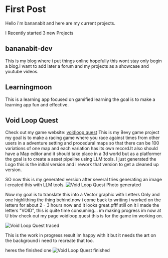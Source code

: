 # First Post

Hello i'm bananabit and here are my current projects.

I Recently started 3 new Projects

## bananabit-dev
This is my blog where i put things online hopefully this wont stay only begin a blog.I want to add later a forum and my projects as a showcase and youtube videos.

## Learningmoon

This is a learning app focused on gamified learning the goal is to make a learning app fun and effective.

## Void Loop Quest


Check out my game website: [voidloop.quest](https://voidloop.quest)
This is my Bevy game project my goal is to make a racing game where you race against times from other users in a adventure setting and procedural maps so that there can be 100 variations of one map and each variation has its own record.It also should have a Map editor and it should take place in a 3d world but as a platformer the goal is to create a asset pipeline using LLM tools. I just generated the Logo this is the initial version and i rework that version to get a cleaned up version.

SO now this is my generated version after several tries generating an image i created this with LLM tools.
![Void Loop Quest Photo generated](voidloopquestinitial.jpg "Void Loop Quest")

Now my goal is to translate this into a Vector graphic with Letters Only and one highlithing the thing behind.now i come back to writing i worked on the letters for about 2 - 3 hours now and it looks great.pfff still on it i made the letters "VOID", this is quite time consuming... im making progress im now at U btw check out my page voidloop.quest this is for the game im working on.

![Void Loop Quest traced](voidloopquest-words-wip.svg "Void Loop Quest")

This is the work in progress result im happy with it but it needs the art on the background i need to recreate that too.

heres the finished one
![Void Loop Quest finished](voidloopquest-finished.svg "Void Loop Quest")
